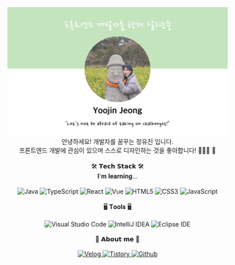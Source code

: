 <div align="center">
  <img src="./images/githubmain.png" alt="깃허브메인이미지">
</div>

<div align="center">안녕하세요! 개발자를 꿈꾸는 정유진 입니다.</div>
<div align="center">프론트엔드 개발에 관심이 있으며 스스로 디자인하는 것을 좋아합니다! 🙆🏻‍♀️ 🎨</div>
<br>
<div align="center">🛠️ 𝗧𝗲𝗰𝗵 𝗦𝘁𝗮𝗰𝗸 🛠️</div>
<div align="center">𝐈'𝐦 𝐥𝐞𝐚𝐫𝐧𝐢𝐧𝐠...</div>
<br>

<div align="center">
  <img src="https://img.shields.io/badge/Java-007396?style=flat&logo=OpenJDK&logoColor=white" alt="Java">
  <img src="https://img.shields.io/badge/TypeScript-%233178C6?style=flat-square&logo=typescript&logoColor=white" alt="TypeScript">
  <img src="https://img.shields.io/badge/React-%2361DAFB?style=flat-square&logo=react&logoColor=white" alt="React">
    <img src="https://img.shields.io/badge/Vue-%4FC08D?style=flat-square&logo=typescript&logoColor=white" alt="Vue">
  <img src="https://img.shields.io/badge/HTML5-%23E34F26?style=flat-square&logo=html5&logoColor=white" alt="HTML5">
  <img src="https://img.shields.io/badge/CSS3-%231572B6?style=flat-square&logo=css3&logoColor=white" alt="CSS3">
  <img src="https://img.shields.io/badge/JavaScript-%23F7DF1E?style=flat-square&logo=javascript&logoColor=black" alt="JavaScript">
</div>
<br>

<div align="center">🖥️ 𝐓𝐨𝐨𝐥𝐬 🖥️</div>
<br>

<div align="center">
  <img src="https://img.shields.io/badge/Visual%20Studio%20Code-%23007ACC?style=flat-square&logo=visualstudiocode&logoColor=white" alt="Visual Studio Code">
  <img src="https://img.shields.io/badge/IntelliJ%20IDEA-%23000000?style=flat-square&logo=intellijidea&logoColor=white" alt="IntelliJ IDEA">
  <img src="https://img.shields.io/badge/Eclipse%20IDE-%23A52A2A?style=flat-square&logo=eclipseide&logoColor=white" alt="Eclipse IDE">

</div>
<br>

<div align="center">🩵 𝗔𝗯𝗼𝘂𝘁 𝗺𝗲 🩵</div>
<br>

<div align="center">
  <a href="https://velog.io/@loveylponyo" target="_blank">
    <img src="https://img.shields.io/badge/Velog-20C997?style=flat-square&logo=velog&logoColor=white" alt="Velog">
  </a>
   <a href="https://yj-potato.tistory.com/" target="_blank">
    <img src="https://img.shields.io/badge/Tistory-%238A2BE2?style=flat-square&logo=tistory&logoColor=white" alt="Tistory">
  </a>
   <a href="https://github.com/yjpotato" target="_blank">
    <img src="https://img.shields.io/badge/Github-FF1493?style=flat-square&logo=github&logoColor=white" alt="Github">
  </a>
</div>

